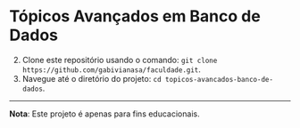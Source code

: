 # Tópicos Avançados em Banco de Dados

2. Clone este repositório usando o comando: `git clone https://github.com/gabivianasa/faculdade.git`.
3. Navegue até o diretório do projeto: `cd topicos-avancados-banco-de-dados`.

---
**Nota**: Este projeto é apenas para fins educacionais.
